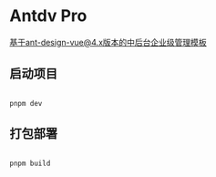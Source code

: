 # Antdv Pro

基于ant-design-vue@4.x版本的中后台企业级管理模板


## 启动项目

```shell

pnpm dev

```

## 打包部署

```shell

pnpm build

```
